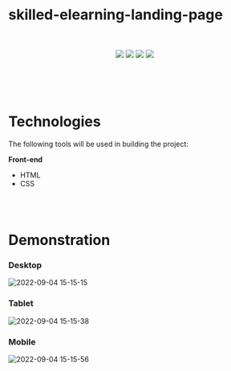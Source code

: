 #  skilled-elearning-landing-page

<br/>
<br/>
<div display="inline" align="center">
<img src="https://img.shields.io/static/v1?label=Version&message=1.0&color=7159c1&style=for-the-badge&logo=ghost"/>
<img src="https://img.shields.io/static/v1?label=Progress&message=100%&color=7159c1&style=for-the-badge&logo=ghost"/>
<img src="https://img.shields.io/static/v1?label=Contribution&message=Close&color=7159c1&style=for-the-badge&logo=ghost"/>
<img src="https://img.shields.io/static/v1?label= Project Stats &message=All right&color=00FF55&style=for-the-badge&logo=ghost"/>
</div>

<br/>
<br/>


<br/>
<br/>

# Technologies

The following tools will be used in building the project:
  
**Front-end**

  * HTML
  * CSS
  
<br/>
<br/>

# Demonstration

### Desktop
![2022-09-04 15-15-15](https://user-images.githubusercontent.com/45051690/188327928-0faa3389-8d3b-4cad-bd3d-047e85b9cd81.gif)

### Tablet
![2022-09-04 15-15-38](https://user-images.githubusercontent.com/45051690/188327932-f29014db-8aac-4e91-909b-ceb86a41898f.gif)

### Mobile
![2022-09-04 15-15-56](https://user-images.githubusercontent.com/45051690/188327931-89215733-d407-4218-bcfc-b4f0edd74add.gif)


 <br/>
 <br/>
   

    




